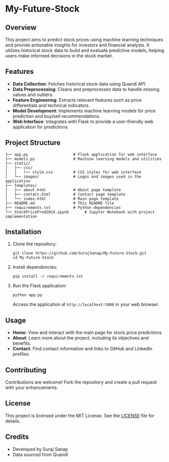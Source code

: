 # My-Future-Stock

## Overview
This project aims to predict stock prices using machine learning techniques and provide actionable insights for investors and financial analysts. It utilizes historical stock data to build and evaluate predictive models, helping users make informed decisions in the stock market.

## Features
- **Data Collection**: Fetches historical stock data using Quandl API.
- **Data Preprocessing**: Cleans and preprocesses data to handle missing values and outliers.
- **Feature Engineering**: Extracts relevant features such as price differentials and technical indicators.
- **Model Development**: Implements machine learning models for price prediction and buy/sell recommendations.
- **Web Interface**: Integrates with Flask to provide a user-friendly web application for predictions.

## Project Structure
```
├── app.py                    # Flask application for web interface
├── models.py                 # Machine learning models and utilities
├── static/
│   ├── css/
│   │   └── style.css         # CSS styles for web interface
│   └── images/               # Logos and images used in the application
├── templates/
│   ├── about.html            # About page template
│   ├── contact.html          # Contact page template
│   └── index.html            # Main page template
├── README.md                 # This README file
├── requirements.txt          # Python dependencies
└── StockPricePred2024.ipynb       # Jupyter Notebook with project implementation
```

## Installation
1. Clone the repository:
   ```
   git clone https://github.com/SurajSanap/My-Future-Stock.git
   cd My-Future-Stock
   ```
   
2. Install dependencies:
   ```
   pip install -r requirements.txt
   ```
   
3. Run the Flask application:
   ```
   python app.py
   ```
   Access the application at `http://localhost:5000` in your web browser.

## Usage
- **Home**: View and interact with the main page for stock price predictions.
- **About**: Learn more about the project, including its objectives and benefits.
- **Contact**: Find contact information and links to GitHub and LinkedIn profiles.

## Contributing
Contributions are welcome! Fork the repository and create a pull request with your enhancements.

## License
This project is licensed under the MIT License. See the [LICENSE](LICENSE) file for details.

## Credits
- Developed by Suraj Sanap
- Data sourced from Quandl 
